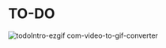 # TO-DO
![todoIntro-ezgif com-video-to-gif-converter](https://github.com/Henryle-hd/task-list/assets/123258064/e962816a-d064-4caa-80d6-aab71941277d)
